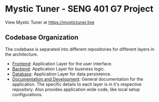 # Mystic Tuner - SENG 401 G7 Project

View Mystic Tuner at https://mystictuner.live

## Codebase Organization
The codebase is separated into different repositories for different layers in the architecture.

- [Frontend](https://github.com/MTG-Deck-Aid/frontend): Application Layer for the user interface.
- [Backend](https://github.com/MTG-Deck-Aid/backend): Application Layer for business logic.
- [Database](https://github.com/MTG-Deck-Aid/database): Application Layer for data persistence.
- [Documentation and Development](https://github.com/MTG-Deck-Aid/documentation): General documentation for the application. The specific details to each layer is in it's respective repository. Also provides application wide code, like local setup configurations.


<!--

**Here are some ideas to get you started:**

🙋‍♀️ A short introduction - what is your organization all about?


🌈 Contribution guidelines - how can the community get involved?
👩‍💻 Useful resources - where can the community find your docs? Is there anything else the community should know?
🍿 Fun facts - what does your team eat for breakfast?
🧙 Remember, you can do mighty things with the power of [Markdown](https://docs.github.com/github/writing-on-github/getting-started-with-writing-and-formatting-on-github/basic-writing-and-formatting-syntax)
-->
